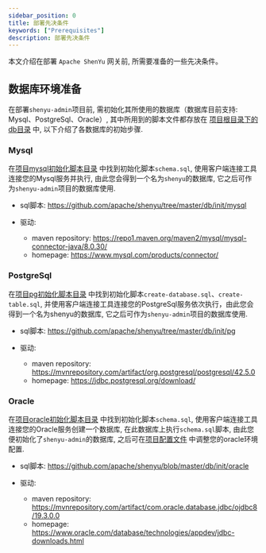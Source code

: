```yaml
---
sidebar_position: 0
title: 部署先决条件
keywords: ["Prerequisites"]
description: 部署先决条件
---
```


本文介绍在部署 `Apache ShenYu` 网关前, 所需要准备的一些先决条件。

## 数据库环境准备

在部署`shenyu-admin`项目前, 需初始化其所使用的数据库（数据库目前支持: Mysql、PostgreSql、Oracle）, 其中所用到的脚本文件都存放在 [项目根目录下的db目录](https://github.com/apache/incubator-shenyu/tree/master/db) 中, 以下介绍了各数据库的初始步骤.

### Mysql

在[项目mysql初始化脚本目录](https://github.com/apache/incubator-shenyu/tree/master/db/init/mysql) 中找到初始化脚本`schema.sql`, 使用客户端连接工具连接您的Mysql服务并执行, 由此您会得到一个名为`shenyu`的数据库, 它之后可作为`shenyu-admin`项目的数据库使用.

* sql脚本: https://github.com/apache/shenyu/tree/master/db/init/mysql

* 驱动:

    * maven repository: https://repo1.maven.org/maven2/mysql/mysql-connector-java/8.0.30/
    * homepage: https://www.mysql.com/products/connector/

### PostgreSql

在[项目pg初始化脚本目录](https://github.com/apache/incubator-shenyu/tree/master/db/init/pg) 中找到初始化脚本`create-database.sql`、`create-table.sql`, 并使用客户端连接工具连接您的PostgreSql服务依次执行，由此您会得到一个名为shenyu的数据库, 它之后可作为`shenyu-admin`项目的数据库使用.

* sql脚本: https://github.com/apache/shenyu/tree/master/db/init/pg

* 驱动:

    * maven repository: https://mvnrepository.com/artifact/org.postgresql/postgresql/42.5.0
    * homepage: https://jdbc.postgresql.org/download/

### Oracle

在[项目oracle初始化脚本目录](https://github.com/apache/incubator-shenyu/blob/master/db/init/oracle) 中找到初始化脚本`schema.sql`, 使用客户端连接工具连接您的Oracle服务创建一个数据库, 在此数据库上执行`schema.sql`脚本, 由此您便初始化了`shenyu-admin`的数据库, 之后可在[项目配置文件](https://github.com/apache/incubator-shenyu/blob/master/shenyu-admin/src/main/resources/application-oracle.yml) 中调整您的oracle环境配置.

* sql脚本: https://github.com/apache/shenyu/blob/master/db/init/oracle

* 驱动:

    * maven repository: https://mvnrepository.com/artifact/com.oracle.database.jdbc/ojdbc8/19.3.0.0
    * homepage:  https://www.oracle.com/database/technologies/appdev/jdbc-downloads.html
